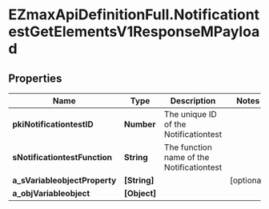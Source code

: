 # EZmaxApiDefinitionFull.NotificationtestGetElementsV1ResponseMPayload

## Properties

Name | Type | Description | Notes
------------ | ------------- | ------------- | -------------
**pkiNotificationtestID** | **Number** | The unique ID of the Notificationtest | 
**sNotificationtestFunction** | **String** | The function name of the Notificationtest | 
**a_sVariableobjectProperty** | **[String]** |  | [optional] 
**a_objVariableobject** | **[Object]** |  | 


